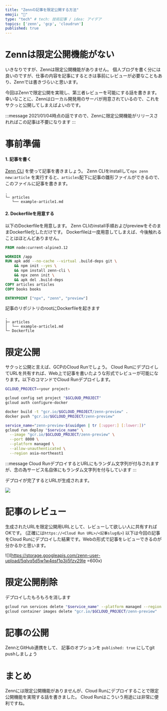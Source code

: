 ```yaml
---
title: "Zennの記事を限定公開する方法"
emoji: "🔖"
type: "tech" # tech: 技術記事 / idea: アイデア
topics: ['zenn', 'gcp', 'cloudrun']
published: true
---
```


# Zennは限定公開機能がない
いきなりですが、Zennは限定公開機能がありません。 個人ブログを書く分には良いのですが、仕事の内容を記事にするときは事前にレビューが必要なこともあり、Zennでは書きづらいと思います。

今回はZennで限定公開を実現し、第三者レビューを可能にする話を書きます。 幸いなことに、Zennはローカル開発用のサーバが用意されているので、これをサクっと公開してしまえばよいのです。

:::message
2021/01/04時点の話ですので、Zennに限定公開機能がリリースされればこの記事は不要になります
:::

# 事前準備

#### 1. 記事を書く
[Zenn CLI](https://zenn.dev/zenn/articles/zenn-cli-guide) を使って記事を書きましょう。 Zenn CLIをinstallして`npx zenn new:article` を実行すると、`articles`配下に記事の雛形ファイルができるので、このファイルに記事を書きます。

```
.
└─ articles
   └── example-article1.md
```


#### 2. Dockerfileを用意する
以下のDockerfileを用意します。 Zenn CLIのinstall手順およびpreviewをそのままDockerfile化しただけです。 Dockerfileは一度用意してしまえば、今後触れることはほとんどありません。

```dockerfile
FROM node:current-alpine3.12

WORKDIR /app
RUN apk add --no-cache --virtual .build-deps git \
    && npm init --yes \
    && npm install zenn-cli \
    && npx zenn init \
    && apk del .build-deps
COPY articles articles
COPY books books

ENTRYPOINT ["npx", "zenn", "preview"]
```

記事のリポジトリのrootにDockerfileを起きます
```
.
├─ articles
│  └── example-article1.md
└─ Dockerfile
```

# 限定公開
サクっと公開と言えば、GCPのCloud Runでしょう。 Cloud RunにデプロイしてURLを共有すれば、Web上で記事を書いたような形式でレビューが可能になります。以下のコマンドでCloud Runデプロイします。

```sh
GCLOUD_PROJECT=<your project>

gcloud config set project "$GCLOUD_PROJECT"
gcloud auth configure-docker

docker build -t "gcr.io/$GCLOUD_PROJECT/zenn-preview" .
docker push "gcr.io/$GCLOUD_PROJECT/zenn-preview"

service_name="zenn-preview-$(uuidgen | tr [:upper:] [:lower:])"
gcloud run deploy "$service_name" \
  --image "gcr.io/$GCLOUD_PROJECT/zenn-preview" \
  --port 8000 \
  --platform managed \
  --allow-unauthenticated \
  --region asia-northeast1
```

:::message
Cloud RunデプロイするとURLにもランダム文字列が付与されますが、念の為サービス名自体にもランダム文字列を付与しています
:::

デプロイが完了するとURLが生成されます。

![](https://storage.googleapis.com/zenn-user-upload/i45t0foww8q82zpjsrz22p0qtaph)

# 記事のレビュー

生成されたURLを限定公開用URLとして、レビューして欲しい人に共有すればOKです。
(正確には`https://<Cloud Run URL>/<記事slug名>`)
以下は今回の記事をCloud Runにデプロイした結果です。Webの形式で記事をレビューできるのが分かるかと思います。

![](https://storage.googleapis.com/zenn-user-upload/5qlvq5d5w1w4qsf1p3ji5fzv29le =600x)


# 限定公開削除
デプロイしたもろもろを消します
```sh
gcloud run services delete "$service_name" --platform managed --region asia-northeast1
gcloud container images delete "gcr.io/$GCLOUD_PROJECT/zenn-preview"
```

# 記事の公開
ZennとGitHub連携をして、 記事のオプションを `published: true` にしてgit pushしましょう

# まとめ
Zennには限定公開機能がありませんが、Cloud Runにデプロイすることで限定公開機能を実現する話を書きました。 Cloud Runはこういう用途には非常に便利ですね。 